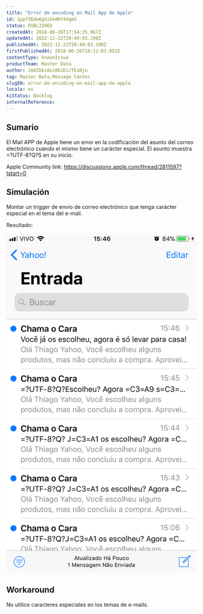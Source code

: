 ```yaml
---
title: "Error de encoding en Mail App de Apple"
id: 1ppf3Edw6gSikk0KY44gmS
status: PUBLISHED
createdAt: 2018-06-26T17:54:35.967Z
updatedAt: 2022-12-22T20:49:03.198Z
publishedAt: 2022-12-22T20:49:03.198Z
firstPublishedAt: 2018-06-26T18:12:03.953Z
contentType: knownIssue
productTeam: Master Data
author: 2mXZkbi0oi061KicTExNjo
tag: Master Data,Message Center
slugEN: error-de-encoding-en-mail-app-de-apple
locale: es
kiStatus: Backlog
internalReference: 
---
```


## Sumario

El Mail APP de Apple tiene un error en la codificación del asunto del correo electrónico cuando el mismo tiene un carácter especial. El asunto muestra =?UTF-8?Q?S en su inicio.

Apple Community link:
https://discussions.apple.com/thread/2811597?tstart=0

## Simulación

Montar un trigger de envío de correo electrónico que tenga carácter especial en el tema del e-mail.

Resultado:

![png](https://raw.githubusercontent.com/vtexdocs/help-center-content/refs/heads/main/docs/es/known-issues/Master%20Data/error-de-encoding-en-mail-app-de-apple_1.png)

## Workaround

No utilice caracteres especiales en los temas de e-mails.


